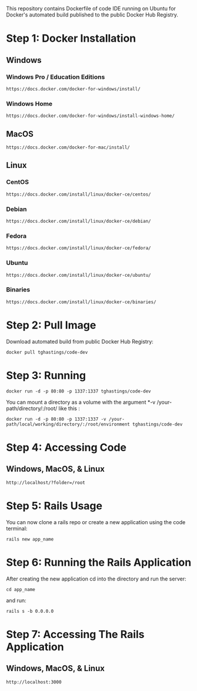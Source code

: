 This repository contains Dockerfile of code IDE running on Ubuntu for Docker's automated build published to the public Docker Hub Registry.

# Step 1: Docker Installation

## Windows

### Windows Pro / Education Editions

    https://docs.docker.com/docker-for-windows/install/

### Windows Home

    https://docs.docker.com/docker-for-windows/install-windows-home/

## MacOS

    https://docs.docker.com/docker-for-mac/install/

## Linux

### CentOS

    https://docs.docker.com/install/linux/docker-ce/centos/

### Debian

    https://docs.docker.com/install/linux/docker-ce/debian/

### Fedora

    https://docs.docker.com/install/linux/docker-ce/fedora/

### Ubuntu

    https://docs.docker.com/install/linux/docker-ce/ubuntu/

### Binaries

    https://docs.docker.com/install/linux/docker-ce/binaries/

# Step 2: Pull Image

Download automated build from public Docker Hub Registry:

    docker pull tghastings/code-dev

# Step 3: Running

    docker run -d -p 80:80 -p 1337:1337 tghastings/code-dev

You can mount a directory as a volume with the argument \*-v /your-path/directory/:/root/ like this :

    docker run -d -p 80:80 -p 1337:1337 -v /your-path/local/working/directory/:/root/environment tghastings/code-dev

# Step 4: Accessing Code

## Windows, MacOS, & Linux

    http://localhost/?folder=/root


# Step 5: Rails Usage

You can now clone a rails repo or create a new application using the code terminal:

    rails new app_name

# Step 6: Running the Rails Application

After creating the new application cd into the directory and run the server:

    cd app_name

and run:

    rails s -b 0.0.0.0

# Step 7: Accessing The Rails Application

## Windows, MacOS, & Linux

    http://localhost:3000
